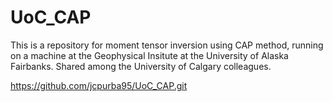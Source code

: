 # UoC_CAP
This is a repository for moment tensor inversion using CAP method, running on a machine at the Geophysical Insitute at the University of Alaska Fairbanks. Shared among the University of Calgary colleagues.

https://github.com/jcpurba95/UoC_CAP.git
